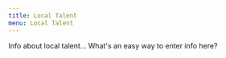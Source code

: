 ```yaml
---
title: Local Talent
menu: Local Talent
---
```

Info about local talent... What's an easy way to enter info here?
